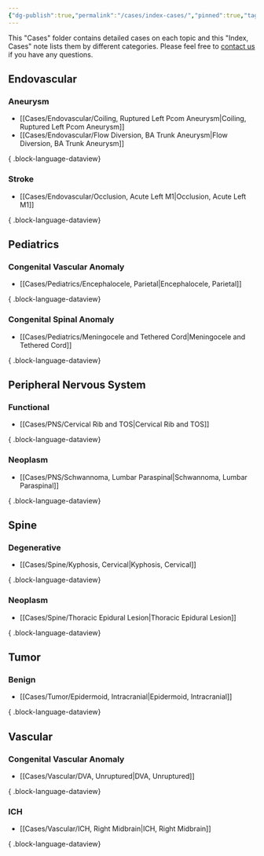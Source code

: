 ```yaml
---
{"dg-publish":true,"permalink":"/cases/index-cases/","pinned":true,"tags":["index"],"created":"2023-05-11T12:23:01.000-07:00","updated":"2023-12-27T14:22:54.711-08:00"}
---
```



This "Cases" folder contains detailed cases on each topic and this "Index, Cases" note lists them by different categories. Please feel free to [contact us](mailto:contact@neurosurgerycases.com) if you have any questions.

## Endovascular

### Aneurysm

- [[Cases/Endovascular/Coiling, Ruptured Left Pcom Aneurysm\|Coiling, Ruptured Left Pcom Aneurysm]]
- [[Cases/Endovascular/Flow Diversion, BA Trunk Aneurysm\|Flow Diversion, BA Trunk Aneurysm]]

{ .block-language-dataview}

### Stroke

- [[Cases/Endovascular/Occlusion, Acute Left M1\|Occlusion, Acute Left M1]]

{ .block-language-dataview}

## Pediatrics

### Congenital Vascular Anomaly

- [[Cases/Pediatrics/Encephalocele, Parietal\|Encephalocele, Parietal]]

{ .block-language-dataview}

### Congenital Spinal Anomaly

- [[Cases/Pediatrics/Meningocele and Tethered Cord\|Meningocele and Tethered Cord]]

{ .block-language-dataview}

## Peripheral Nervous System

### Functional

- [[Cases/PNS/Cervical Rib and TOS\|Cervical Rib and TOS]]

{ .block-language-dataview}
### Neoplasm

- [[Cases/PNS/Schwannoma, Lumbar Paraspinal\|Schwannoma, Lumbar Paraspinal]]

{ .block-language-dataview}

## Spine

### Degenerative

- [[Cases/Spine/Kyphosis, Cervical\|Kyphosis, Cervical]]

{ .block-language-dataview}

### Neoplasm

- [[Cases/Spine/Thoracic Epidural Lesion\|Thoracic Epidural Lesion]]

{ .block-language-dataview}

## Tumor

### Benign

- [[Cases/Tumor/Epidermoid, Intracranial\|Epidermoid, Intracranial]]

{ .block-language-dataview}

## Vascular

### Congenital Vascular Anomaly

- [[Cases/Vascular/DVA, Unruptured\|DVA, Unruptured]]

{ .block-language-dataview}

### ICH

- [[Cases/Vascular/ICH, Right Midbrain\|ICH, Right Midbrain]]

{ .block-language-dataview}